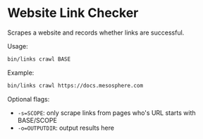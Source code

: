# Website Link Checker

Scrapes a website and records whether links are successful.

Usage:

```bash
bin/links crawl BASE
```

Example:

```bash
bin/links crawl https://docs.mesosphere.com
```

Optional flags:

- `-s=SCOPE`: only scrape links from pages who's URL starts with BASE/SCOPE
- `-o=OUTPUTDIR`: output results here
